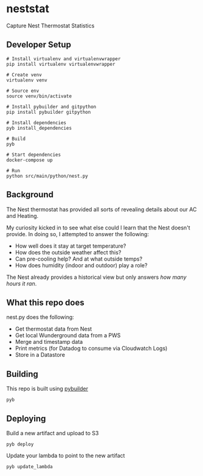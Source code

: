 # neststat
Capture Nest Thermostat Statistics


## Developer Setup
```
# Install virtualenv and virtualenvwrapper
pip install virtualenv virtualenvwrapper

# Create venv
virtualenv venv

# Source env
source venv/bin/activate

# Install pybuilder and gitpython
pip install pybuilder gitpython

# Install dependencies
pyb install_dependencies

# Build
pyb

# Start dependencies
docker-compose up

# Run
python src/main/python/nest.py
```


## Background
The Nest thermostat has provided all sorts of revealing details about our AC and Heating.

My curiosity kicked in to see what else could I learn that the Nest doesn't provide. In doing so,
 I attempted to answer the following:
 - How well does it stay at target temperature?
 - How does the outside weather affect this?
 - Can pre-cooling help? And at what outside temps?
 - How does humidity (indoor and outdoor) play a role?
 
The Nest already provides a historical view but only answers *how many hours it ran*.

## What this repo does
nest.py does the following:
 - Get thermostat data from Nest
 - Get local Wunderground data from a PWS
 - Merge and timestamp data
 - Print metrics (for Datadog to consume via Cloudwatch Logs)
 - Store in a Datastore
 
## Building
This repo is built using [pybuilder](http://pybuilder.github.io/)
```
pyb
```

## Deploying
Build a new artifact and upload to S3
```
pyb deploy
```

Update your lambda to point to the new artifact
```
pyb update_lambda
```
